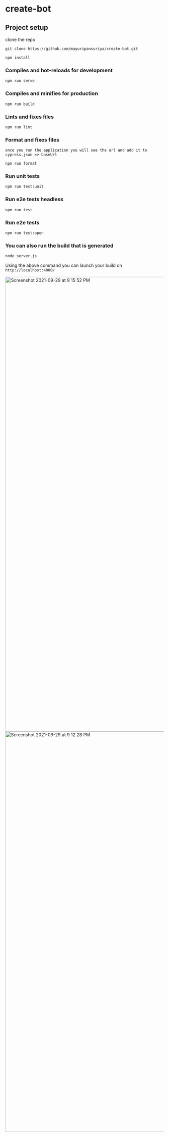 # create-bot

## Project setup
clone the repo 

```
git clone https://github.com/mayuripansuriya/create-bot.git
```

```
npm install
```

### Compiles and hot-reloads for development

```
npm run serve
```

### Compiles and minifies for production

```
npm run build
```

### Lints and fixes files

```
npm run lint
```
### Format and fixes files

`once you run the application you will see the url and add it to cypress.json => baseUrl`
```
npm run format
```
### Run unit tests

```
npm run test:unit
```
### Run e2e tests headless

```
npm run test
```
### Run e2e tests

```
npm run test:open
```

### You can also run the build that is generated 

```
node server.js 
```
Using the above command you can launch your build on  `http://localhost:4000/`


<img width="1439" alt="Screenshot 2021-09-29 at 9 15 52 PM" src="https://user-images.githubusercontent.com/46891494/135303815-dd94a849-23dd-4844-b73b-627b6bb3d83a.png">

<img width="1268" alt="Screenshot 2021-09-29 at 9 12 28 PM" src="https://user-images.githubusercontent.com/46891494/135302827-9c8aa97c-84d7-4171-8473-cec8473ab300.png">